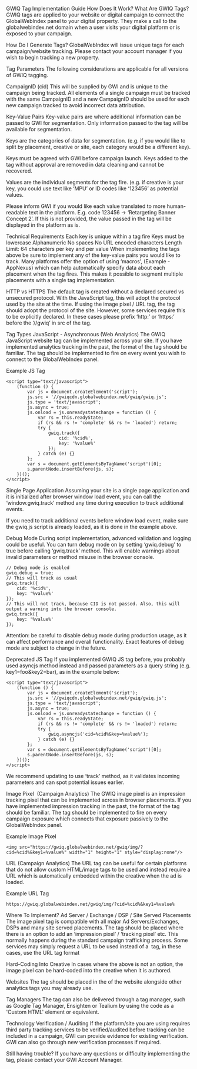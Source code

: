 
GWIQ Tag Implementation Guide
How Does It Work?
What Are GWIQ Tags?
GWIQ tags are applied to your website or digital campaign to connect the GlobalWebIndex panel to your digital property. They make a call to the globalwebindex.net domain when a user visits your digital platform or is exposed to your campaign.

How Do I Generate Tags?
GlobalWebIndex will issue unique tags for each campaign/website tracking. Please contact your account manager if you wish to begin tracking a new property.

Tag Parameters
The following considerations are applicable for all versions of GWIQ tagging.

CampaignID (cid)
This will be supplied by GWI and is unique to the campaign being tracked. All elements of a single campaign must be tracked with the same CampaignID and a new CampaignID should be used for each new campaign tracked to avoid incorrect data attribution.

Key-Value Pairs
Key-value pairs are where additional information can be passed to GWI for segmentation. Only information passed to the tag will be available for segmentation.

Keys are the categories of data for segmentation. (e.g. if you would like to split by placement, creative or site, each category would be a different key).

Keys must be agreed with GWI before campaign launch. Keys added to the tag without approval are removed in data cleaning and cannot be recovered.

Values are the individual segments for the tag fire. (e.g. if creative is your key, you could use text like ‘MPU’ or ID codes like ‘123456’ as potential values.

Please inform GWI if you would like each value translated to more human-readable text in the platform. E.g. code 123456 -> ‘Retargeting Banner Concept 2’. If this is not provided, the value passed in the tag will be displayed in the platform as is.

Technical Requirements
Each key is unique within a tag fire
Keys must be lowercase
Alphanumeric
No spaces
No URL encoded characters
Length Limit: 64 characters per key and per value
When implementing the tags above be sure to implement any of the key-value pairs you would like to track. Many platforms offer the option of using ‘macros’, (Example - AppNexus) which can help automatically specify data about each placement when the tag fires. This makes it possible to segment multiple placements with a single tag implementation.

HTTP vs HTTPS
The default tag is created without a declared secured vs unsecured protocol. With the JavaScript tag, this will adopt the protocol used by the site at the time. If using the image pixel / URL tag, the tag should adopt the protocol of the site. However, some services require this to be explicitly declared. In these cases please prefix ‘http:’ or ‘https:’ before the ‘//gwiq’ in src of the tag.

Tag Types
JavaScript - Asynchronous (Web Analytics)
The GWIQ JavaScript website tag can be implemented across your site. If you have implemented analytics tracking in the past, the format of the tag should be familiar. The tag should be implemented to fire on every event you wish to connect to the GlobalWebIndex panel.

Example JS Tag

```
<script type="text/javascript">
    (function () {
        var js = document.createElement('script');
        js.src = '//gwiqcdn.globalwebindex.net/gwiq/gwiq.js';
        js.type = 'text/javascript';
        js.async = true;
        js.onload = js.onreadystatechange = function () {
            var rs = this.readyState;
            if (rs && rs != 'complete' && rs != 'loaded') return;
            try {
                gwiq.track({
                    cid: '%cid%',
                    key: '%value%'
                });
            } catch (e) {}
        };
        var s = document.getElementsByTagName('script')[0];
        s.parentNode.insertBefore(js, s);
    })();
</script>
```


Single Page Application
Assuming your site is a single page application and it is initialized after browser window load event, you can call the ‘window.gwiq.track’ method any time during execution to track additional events.

If you need to track additional events before window load event, make sure the gwiq.js script is already loaded, as it is done in the example above.

Debug Mode
During script implementation, advanced validation and logging could be useful. You can turn debug mode on by setting ‘gwiq.debug’ to true before calling ‘gwiq.track’ method. This will enable warnings about invalid parameters or method misuse in the browser console.

```
// Debug mode is enabled
gwiq.debug = true;
// This will track as usual
gwiq.track({
    cid: '%cid%',
    key: '%value%'
});
// This will not track, because CID is not passed. Also, this will output a warning into the browser console.
gwiq.track({
    key: '%value%'
});
```

Attention: be careful to disable debug mode during production usage, as it can affect performance and overall functionality. Exact features of debug mode are subject to change in the future.

Deprecated JS Tag
If you implemented GWIQ JS tag before, you probably used asyncjs method instead and passed parameters as a query string (e.g. key1=foo&key2=bar), as in the example below:

```
<script type="text/javascript">
    (function () {
        var js = document.createElement('script');
        js.src = '//gwiqcdn.globalwebindex.net/gwiq/gwiq.js';
        js.type = 'text/javascript';
        js.async = true;
        js.onload = js.onreadystatechange = function () {
            var rs = this.readyState;
            if (rs && rs != 'complete' && rs != 'loaded') return;
            try {
                gwiq.asyncjs('cid=%cid%&key=%value%');
            } catch (e) {}
        };
        var s = document.getElementsByTagName('script')[0];
        s.parentNode.insertBefore(js, s);
    })();
</script>
```

We recommend updating to use ‘track’ method, as it validates incoming parameters and can spot potential issues earlier.

Image Pixel <img> (Campaign Analytics)
The GWIQ image pixel is an impression tracking pixel that can be implemented across in browser placements. If you have implemented impression tracking in the past, the format of the tag should be familiar. The tag should be implemented to fire on every campaign exposure which connects that exposure passively to the GlobalWebIndex panel.

Example Image Pixel

```
<img src="https://gwiq.globalwebindex.net/gwiq/img/?cid=%cid%&key1=%value%" width="1" height="1" style="display:none"/>
```
 
URL (Campaign Analytics)
The URL tag can be useful for certain platforms that do not allow custom HTML/image tags to be used and instead require a URL which is automatically embedded within the creative when the ad is loaded.

Example URL Tag

```
https://gwiq.globalwebindex.net/gwiq/img/?cid=%cid%&key1=%value%
```

Where To Implement?
Ad Server / Exchange / DSP / Site Served Placements
The image pixel tag is compatible with all major Ad Servers/Exchanges, DSPs and many site served placements. The tag should be placed where there is an option to add an ‘impression pixel’ / ‘tracking pixel’ etc. This normally happens during the standard campaign trafficking process. Some services may simply request a URL to be used instead of a <img> tag, in these cases, use the URL tag format

Hard-Coding Into Creative
In cases where the above is not an option, the image pixel can be hard-coded into the creative when it is authored.

Websites
The tag should be placed in the <head> of the website alongside other analytics tags you may already use.

Tag Managers
The tag can also be delivered through a tag manager, such as Google Tag Manager, Ensighten or Tealium by using the code as a 'Custom HTML' element or equivalent. 

Technology Verification / Auditing
If the platform/site you are using requires third party tracking services to be verified/audited before tracking can be included in a campaign, GWI can provide evidence for existing verification. GWI can also go through new verification processes if required.

Still having trouble?
If you have any questions or difficulty implementing the tag, please contact your GWI Account Manager.
